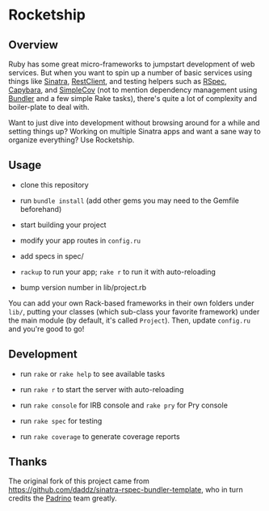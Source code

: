 # Rocketship

## Overview

Ruby has some great micro-frameworks to jumpstart development of web services. But when you want to spin up a number of basic services using things like [Sinatra](https://github.com/sinatra), [RestClient](https://github.com/adamwiggins/rest-client), and testing helpers such as [RSpec](https://github.com/rspec/rspec), [Capybara](https://github.com/jnicklas/capybara), and [SimpleCov](https://github.com/colszowka/simplecov) (not to mention dependency management using [Bundler](https://github.com/bundler/bundler) and a few simple Rake tasks), there's quite a lot of complexity and boiler-plate to deal with.

Want to just dive into development without browsing around for a while and setting things up? Working on multiple Sinatra apps and want a sane way to organize everything? Use Rocketship.

## Usage

- clone this repository

- run `bundle install` (add other gems you may need to the Gemfile beforehand)

- start building your project

- modify your app routes in `config.ru`

- add specs in spec/

- `rackup` to run your app; `rake r` to run it with auto-reloading

- bump version number in lib/project.rb

You can add your own Rack-based frameworks in their own folders under `lib/`, putting your classes (which sub-class your favorite framework) under the main module (by default, it's called `Project`). Then, update `config.ru` and you're good to go!

## Development

- run `rake` or `rake help` to see available tasks

- run `rake r` to start the server with auto-reloading

- run `rake console` for IRB console and `rake pry` for Pry console

- run `rake spec` for testing

- run `rake coverage` to generate coverage reports

## Thanks

The original fork of this project came from https://github.com/daddz/sinatra-rspec-bundler-template, who in turn credits the [Padrino](http://www.padrinorb.com/) team greatly.
